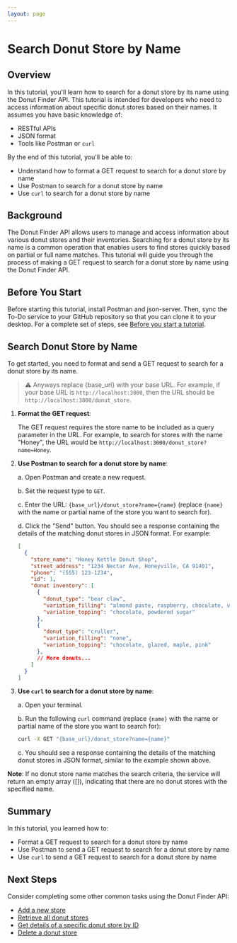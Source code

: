 ```yaml
---
layout: page
---
```


# Search Donut Store by Name

## Overview

In this tutorial, you'll learn how to search for a donut store by its name using the Donut Finder API. This tutorial is intended for developers who need to access information about specific donut stores based on their names. It assumes you have basic knowledge of:

* RESTful APIs
* JSON format
* Tools like Postman or `curl`

By the end of this tutorial, you'll be able to:

* Understand how to format a GET request to search for a donut store by name
* Use Postman to search for a donut store by name
* Use `curl` to search for a donut store by name

## Background

The Donut Finder API allows users to manage and access information about various donut stores and their inventories. Searching for a donut store by its name is a common operation that enables users to find stores quickly based on partial or full name matches. This tutorial will guide you through the process of making a GET request to search for a donut store by name using the Donut Finder API.

## Before You Start 

Before starting this tutorial, install Postman and json-server. Then, sync the To-Do service to your GitHub repository so that you can clone it to your desktop. For a complete set of steps, see [Before you start a tutorial](../before-you-start-tutorial.md).

## Search Donut Store by Name

To get started, you need to format and send a GET request to search for a donut store by its name.

> ⚠️ Anyways replace {base_url} with your base URL. For example, if your base URL is `http://localhost:3000`, then the URL should be `http://localhost:3000/donut_store`.

1. **Format the GET request**:

    The GET request requires the store name to be included as a query parameter in the URL. For example, to search for stores with the name "Honey", the URL would be `http://localhost:3000/donut_store?name=Honey`.

2. **Use Postman to search for a donut store by name**:

    a. Open Postman and create a new request.

    b. Set the request type to `GET`.

    c. Enter the URL: `{base_url}/donut_store?name={name}` (replace `{name}` with the name or partial name of the store you want to search for).

    d. Click the "Send" button. You should see a response containing the details of the matching donut stores in JSON format. For example:

    ```json
    [
      {
        "store_name": "Honey Kettle Donut Shop",
        "street_address": "1234 Nectar Ave, Honeyville, CA 91401",
        "phone": "(555) 123-1234",
        "id": 1,
        "donut inventory": [
          {
            "donut_type": "bear claw",
            "variation_filling": "almond paste, raspberry, chocolate, vanilla cream",
            "variation_topping": "chocolate, powdered sugar"
          },
          {
            "donut_type": "cruller",
            "variation_filling": "none",
            "variation_topping": "chocolate, glazed, maple, pink"
          },
          // More donuts...
        ]
      }
    ]
    ```

3. **Use `curl` to search for a donut store by name**:

    a. Open your terminal.

    b. Run the following `curl` command (replace `{name}` with the name or partial name of the store you want to search for):

    ```bash
    curl -X GET "{base_url}/donut_store?name={name}"
    ```

    c. You should see a response containing the details of the matching donut stores in JSON format, similar to the example shown above.


**Note**: If no donut store name matches the search criteria, the service will return an empty array ([]), indicating that there are no donut stores with the specified name.

## Summary

In this tutorial, you learned how to:

* Format a GET request to search for a donut store by name
* Use Postman to send a GET request to search for a donut store by name
* Use `curl` to send a GET request to search for a donut store by name

## Next Steps

Consider completing some other common tasks using the Donut Finder API:

* [Add a new store](add-new-store.md)
* [Retrieve all donut stores](get-list-of-donut-stores.md)
* [Get details of a specific donut store by ID](get-donut-store-by-id.md)
* [Delete a donut store](delete-store.md)
